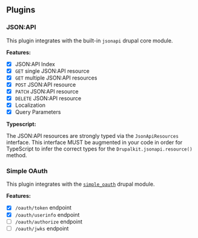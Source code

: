 ## Plugins

### JSON:API

This plugin integrates with the built-in `jsonapi` drupal core module.

**Features:**
  - [X] JSON:API Index
  - [X] `GET` single JSON:API resource
  - [X] `GET` multiple JSON:API resources
  - [X] `POST` JSON:API resource
  - [X] `PATCH` JSON:API resource
  - [X] `DELETE` JSON:API resource
  - [X] Localization
  - [X] Query Parameters

**Typescript:**

The JSON:API resources are strongly typed via the `JsonApiResources` interface.
This interface MUST be augmented in your code in order for TypeScript to infer the
correct types for the `Drupalkit.jsonapi.resource()` method.

### Simple OAuth

This plugin integrates with the [`simple_oauth`](https://www.drupal.org/project/simple_oauth) drupal module.

**Features:**
  - [X] `/oauth/token` endpoint
  - [X] `/oauth/userinfo` endpoint
  - [ ] `/oauth/authorize` endpoint
  - [ ] `/oauth/jwks` endpoint
